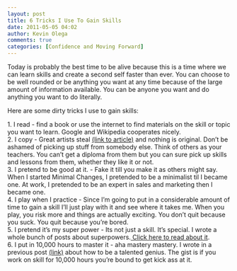 ```yaml
---
layout: post
title: 6 Tricks I Use To Gain Skills
date: 2011-05-05 04:02
author: Kevin Olega
comments: true
categories: [Confidence and Moving Forward]
---
```

<p>Today is probably the best time to be alive because this is a time where we can learn skills and create a second self faster than ever. You can choose to be well rounded or be anything you want at any time because of the large amount of information available. You can be anyone you want and do anything you want to do literally.</p>
<p>Here are some dirty tricks I use to gain skills:</p>
<p>1. I read - find a book or use the internet to find materials on the skill or topic you want to learn. Google and Wikipedia cooperates nicely.<br />
2. I copy - Great artists steal <a href="http://www.austinkleon.com/2011/03/30/how-to-steal-like-an-artist-and-9-other-things-nobody-told-me/">(link to article)</a> and nothing is original. Don’t be ashamed of picking up stuff from somebody else. Think of others as your teachers. You can’t get a diploma from them but you can sure pick up skills and lessons from them, whether they like it or not.<br />
3. I pretend to be good at it. - Fake it till you make it as others might say. When I started Minimal Changes, I pretended to be a minimalist til I became one. At work, I pretended to be an expert in sales and marketing then I became one.<br />
4. I play when I practice - Since I’m going to put in a considerable amount of time to gain a skill I’ll just play with it and see where it takes me. When you play, you risk more and things are actually exciting. You don’t quit because you suck. You quit because you’re bored.<br />
5. I pretend it’s my super power - Its not just a skill. It’s special. I wrote a whole bunch of posts about superpowers.<a href="http://minimalchanges.com/"> Click here to read about it</a>.<br />
6. I put in 10,000 hours to master it - aha mastery mastery. I wrote in a previous post <a href="http://minimalchanges.com/how-to-be-a-talented-genius-in-whatever-you-want-to-learn/">(link)</a> about how to be a talented genius. The gist is if you work on skill for 10,000 hours you’re bound to get kick ass at it.</p>

